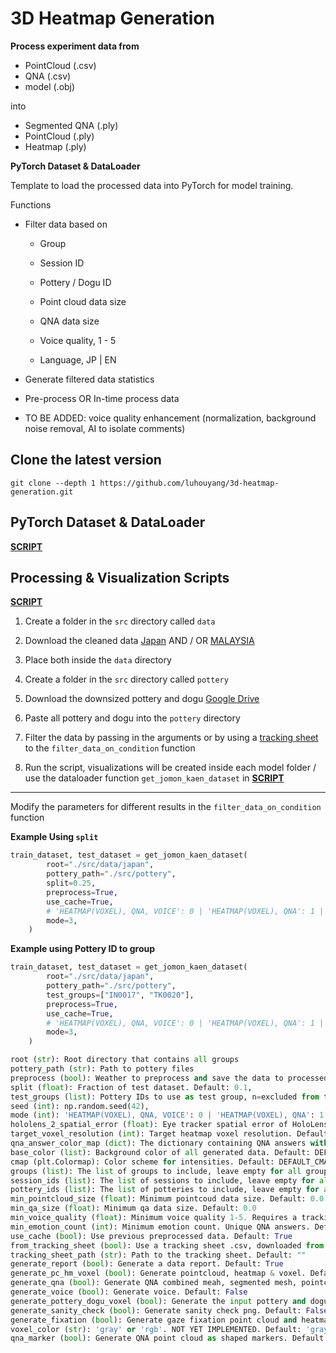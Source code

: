 # 3D Heatmap Generation

**Process experiment data from**

- PointCloud (.csv)
- QNA (.csv)
- model (.obj) 

into

- Segmented QNA (.ply)
- PointCloud (.ply)
- Heatmap (.ply)

**PyTorch Dataset & DataLoader**

Template to load the processed data into PyTorch for model training.

Functions

- Filter data based on

    - Group

    - Session ID

    - Pottery / Dogu ID

    - Point cloud data size

    - QNA data size

    - Voice quality, 1 - 5

    - Language, JP | EN

- Generate filtered data statistics

- Pre-process OR In-time process data

- TO BE ADDED: voice quality enhancement (normalization, background noise removal, AI to isolate comments)

## Clone the latest version

```
git clone --depth 1 https://github.com/luhouyang/3d-heatmap-generation.git
```

## PyTorch Dataset & DataLoader

[**SCRIPT**](src/dataset/dataset.py)

## Processing & Visualization Scripts

[**SCRIPT**](src/testing_use.py)

1. Create a folder in the `src` directory called `data`

1. Download the cleaned data [Japan](https://drive.google.com/file/d/1OetZFTXpzAPe5ZcNBdGylORAe_s6UxGR/view?usp=sharing) AND / OR [MALAYSIA](https://drive.google.com/file/d/1qNQJ-ipZ3IoATHDDP6gNDjIfT65aogTq/view?usp=sharing)

1. Place both inside the `data` directory

1. Create a folder in the `src` directory called `pottery`

1. Download the downsized pottery and dogu [Google Drive](https://drive.google.com/drive/folders/17zaoAvf2vPFnV8Yj6pCrLF8rSl9DqJyM?usp=drive_link)

1. Paste all pottery and dogu into the `pottery` directory

1. Filter the data by passing in the arguments or by using a [tracking sheet](https://docs.google.com/spreadsheets/d/1FLe6tAEtF5eAC3YXU8YLfOeI-VT83V1C/edit?usp=sharing&ouid=100175822335349725367&rtpof=true&sd=true) to the `filter_data_on_condition` function

1. Run the script, visualizations will be created inside each model folder / use the dataloader function `get_jomon_kaen_dataset` in [**SCRIPT**](src/dataset/dataset.py)

---

Modify the parameters for different results in the `filter_data_on_condition` function

**Example Using `split`**

```python
train_dataset, test_dataset = get_jomon_kaen_dataset(
        root="./src/data/japan",
        pottery_path="./src/pottery",
        split=0.25,
        preprocess=True,
        use_cache=True,
        # 'HEATMAP(VOXEL), QNA, VOICE': 0 | 'HEATMAP(VOXEL), QNA': 1 | 'HEATMAP(VOXEL), VOICE': 2 | 'HEATMAP(VOXEL)': 3
        mode=3,
    )
```

**Example using Pottery ID to group**

```python
train_dataset, test_dataset = get_jomon_kaen_dataset(
        root="./src/data/japan",
        pottery_path="./src/pottery",
        test_groups=["IN0017", "TK0020"],
        preprocess=True,
        use_cache=True,
        # 'HEATMAP(VOXEL), QNA, VOICE': 0 | 'HEATMAP(VOXEL), QNA': 1 | 'HEATMAP(VOXEL), VOICE': 2 | 'HEATMAP(VOXEL)': 3
        mode=3,
    )
```

```python
root (str): Root directory that contains all groups 
pottery_path (str): Path to pottery files
preprocess (bool): Weather to preprocess and save the data to processed folder. Default: True
split (float): Fraction of test dataset. Default: 0.1,
test_groups (list): Pottery IDs to use as test group, n=excluded from training. Default: []
seed (int): np.random.seed(42),
mode (int): 'HEATMAP(VOXEL), QNA, VOICE': 0 | 'HEATMAP(VOXEL), QNA': 1 | 'HEATMAP(VOXEL), VOICE': 2 | 'HEATMAP(VOXEL)': 3
hololens_2_spatial_error (float): Eye tracker spatial error of HoloLens 2. Default: DEFAULT_HOLOLENS_2_SPATIAL_ERROR
target_voxel_resolution (int): Target heatmap voxel resolution. Default: DEFAULT_TARGET_VOXEL_RESOLUTION
qna_answer_color_map (dict): The dictionary containing QNA answers with the rbg & name (color name). Default: DEFAULT_QNA_ANSWER_COLOR_MAP
base_color (list): Background color of all generated data. Default: DEFAULT_BASE_COLOR
cmap (plt.Colormap): Color scheme for intensities. Default: DEFAULT_CMAP
groups (list): The list of groups to include, leave empty for all groups. Default: []
session_ids (list): The list of sessions to include, leave empty for all sessions. Default: []
pottery_ids (list): The list of potteries to include, leave empty for all potteries. Default: []
min_pointcloud_size (float): Minimum pointcoud data size. Default: 0.0
min_qa_size (float): Minimum qa data size. Default: 0.0
min_voice_quality (float): Minimum voice quality 1-5. Requires a tracking sheet to filter. Default: 0.1
min_emotion_count (int): Minimum emotion count. Unique QNA answers. Default: 0
use_cache (bool): Use previous preprocessed data. Default: True
from_tracking_sheet (bool): Use a tracking sheet .csv, downloaded from Google Sheets (You can filter the data at Google Sheets and export the subset). Default: False
tracking_sheet_path (str): Path to the tracking sheet. Default: ""
generate_report (bool): Generate a data report. Default: True
generate_pc_hm_voxel (bool): Generate pointcloud, heatmap & voxel. Default: True
generate_qna (bool): Generate QNA combined meah, segmented mesh, pointcloud. Default: True
generate_voice (bool): Generate voice. Default: False
generate_pottery_dogu_voxel (bool): Generate the input pottery and dogu voxel. Default: True
generate_sanity_check (bool): Generate sanity check png. Default: False
generate_fixation (bool): Generate gaze fixation point cloud and heatmap, with a duration aggregated point cloud, heatmap and legend. Default: False
voxel_color (str): 'gray' or 'rgb'. NOT YET IMPLEMENTED. Default: 'gray'
qna_marker (bool): Generate QNA point cloud as shaped markers. Default: False
```

